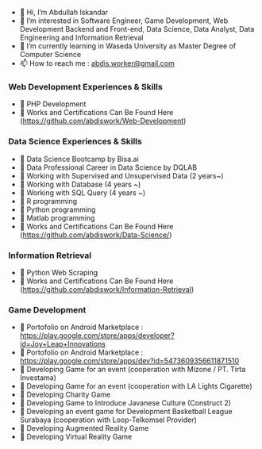 - 👋 Hi, I’m Abdullah Iskandar
- 👀 I’m interested in Software Engineer, Game Development, Web Development Backend and Front-end, Data Science, Data Analyst, Data Engineering and Information Retrieval
- 🌱 I’m currently learning in Waseda University as Master Degree of Computer Science
- 📫 How to reach me : abdis.worker@gmail.com

###  Web Development Experiences & Skills
- 💼 PHP Development
- 👀 Works and Certifications Can Be Found Here (https://github.com/abdiswork/Web-Development)

###  Data Science Experiences & Skills
- 💼 Data Science Bootcamp by Bisa.ai
- 💼 Data Professional Career in Data Science by DQLAB
- 💼 Working with Supervised and Unsupervised Data (2 years~)
- 💼 Working with Database (4 years ~)
- 💼 Working with SQL Query (4 years ~)
- 📖 R programming
- 📖 Python programming
- 📖 Matlab programming
- 👀 Works and Certifications Can Be Found Here (https://github.com/abdiswork/Data-Science/) 

###  Information Retrieval
- 💼 Python Web Scraping
- 👀 Works and Certifications Can Be Found Here (https://github.com/abdiswork/Information-Retrieval)


###  Game Development
- 💼 Portofolio on Android Marketplace : https://play.google.com/store/apps/developer?id=Joy+Leap+Innovations
- 💼 Portofolio on Android Marketplace : https://play.google.com/store/apps/dev?id=5473609356611871510
- 💼 Developing Game for an event (cooperation with Mizone / PT. Tirta Investama)
- 💼 Developing Game for an event (cooperation with LA Lights Cigarette)
- 💼 Developing Charity Game
- 💼 Developing Game to Introduce Javanese Culture (Construct 2)
- 💼 Developing an event game for Development Basketball League Surabaya (cooperation with Loop-Telkomsel Provider)
- 💼 Developing Augmented Reality Game
- 💼 Developing Virtual Reality Game

<!--- Thank You --->
